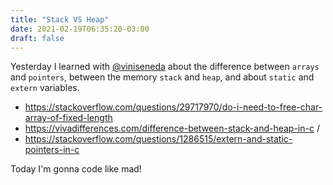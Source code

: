 ```yaml
---
title: "Stack VS Heap"
date: 2021-02-19T06:35:20-03:00
draft: false
---
```


Yesterday I learned with [@viniseneda](https://github.com/viniseneda)
about the difference between `arrays` and `pointers`, between the memory `stack`
and `heap`, and about `static` and `extern` variables.

- https://stackoverflow.com/questions/29717970/do-i-need-to-free-char-array-of-fixed-length
- https://vivadifferences.com/difference-between-stack-and-heap-in-c /
- https://stackoverflow.com/questions/1286515/extern-and-static-pointers-in-c

Today I'm gonna code like mad!
